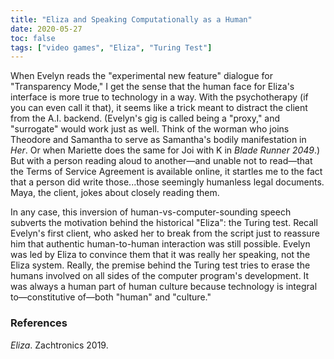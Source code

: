 ```yaml
---
title: "Eliza and Speaking Computationally as a Human"
date: 2020-05-27
toc: false
tags: ["video games", "Eliza", "Turing Test"]
---
```

When Evelyn reads the "experimental new feature" dialogue for "Transparency Mode," I get the sense that the human face for Eliza's interface is more true to technology in a way.
With the psychotherapy (if you can even call it that), it seems like a trick meant to distract the client from the A.I. backend.
(Evelyn's gig is called being a "proxy," and "surrogate" would work just as well. Think of the worman who joins Theodore and Samantha to serve as Samantha's bodily manifestation in *Her*. Or when Mariette does the same for Joi with K in *Blade Runner 2049*.)
But with a person reading aloud to another—and unable not to read—that the Terms of Service Agreement is available online, it startles me to the fact that a person did write those...those seemingly humanless legal documents.
Maya, the client, jokes about closely reading them.

In any case, this inversion of human-vs-computer-sounding speech subverts the motivation behind the historical "Eliza": the Turing test.
Recall Evelyn's first client, who asked her to break from the script just to reassure him that authentic human-to-human interaction was still possible.
Evelyn was led by Eliza to convince them that it was really her speaking, not the Eliza system.
Really, the premise behind the Turing test tries to erase the humans involved on all sides of the computer program's development.
It was always a human part of human culture because technology is integral to—constitutive of—both "human" and "culture."

### References
*Eliza*. Zachtronics 2019.
